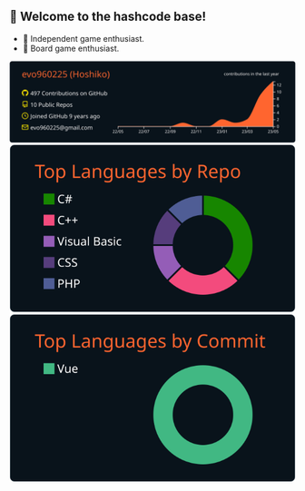 ## 🌟 Welcome to the hashcode base!
- 👾 Independent game enthusiast.<br>
- 🎲 Board game enthusiast.

![](https://raw.githubusercontent.com/evo960225/evo960225/main/profile-summary-card-output/codeSTACKr/0-profile-details.svg)
![](https://raw.githubusercontent.com/evo960225/evo960225/main/profile-summary-card-output/codeSTACKr/1-repos-per-language.svg)![](https://raw.githubusercontent.com/evo960225/evo960225/main/profile-summary-card-output/codeSTACKr/2-most-commit-language.svg)
